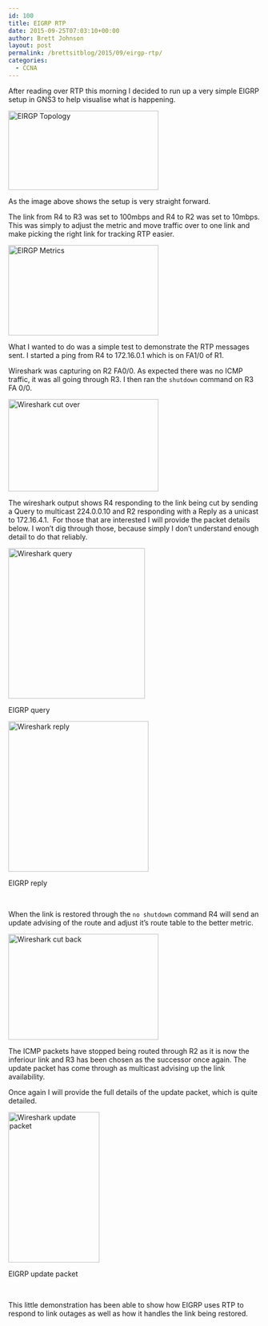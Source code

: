 ```yaml
---
id: 100
title: EIGRP RTP
date: 2015-09-25T07:03:10+00:00
author: Brett Johnson
layout: post
permalink: /brettsitblog/2015/09/eirgp-rtp/
categories:
  - CCNA
---
```

After reading over RTP this morning I decided to run up a very simple EIGRP setup in GNS3 to help visualise what is happening.

<a href="https://sdbrett.com/assets/images2015/09/EIRGP-Topology.png" target="_blank"><img class="alignnone wp-image-98 size-medium" src="https://sdbrett.com/assets/images2015/09/EIRGP-Topology-300x158.png" alt="EIRGP Topology" width="300" height="158" srcset="https://sdbrett.com/assets/images2015/09/EIRGP-Topology-300x158.png 300w, https://sdbrett.com/assets/images2015/09/EIRGP-Topology.png 673w" sizes="(max-width: 300px) 100vw, 300px" /></a>

As the image above shows the setup is very straight forward.

The link from R4 to R3 was set to 100mbps and R4 to R2 was set to 10mbps. This was simply to adjust the metric and move traffic over to one link and make picking the right link for tracking RTP easier.

[<img class="alignnone size-medium wp-image-102" src="https://sdbrett.com/assets/images2015/09/EIRGP-Metrics1-300x180.png" alt="EIRGP Metrics" width="300" height="180" srcset="https://sdbrett.com/assets/images2015/09/EIRGP-Metrics1-300x180.png 300w, https://sdbrett.com/assets/images2015/09/EIRGP-Metrics1.png 533w" sizes="(max-width: 300px) 100vw, 300px" />](https://sdbrett.com/assets/images2015/09/EIRGP-Metrics1.png)

What I wanted to do was a simple test to demonstrate the RTP messages sent. I started a ping from R4 to 172.16.0.1 which is on FA1/0 of R1.

Wireshark was capturing on R2 FA0/0. As expected there was no ICMP traffic, it was all going through R3. I then ran the `shutdown` command on R3 FA 0/0.

[<img class="alignnone size-medium wp-image-97" src="https://sdbrett.com/assets/images2015/09/Wireshark-cut-over-300x184.png" alt="Wireshark cut over" width="300" height="184" srcset="https://sdbrett.com/assets/images2015/09/Wireshark-cut-over-300x184.png 300w, https://sdbrett.com/assets/images2015/09/Wireshark-cut-over.png 748w" sizes="(max-width: 300px) 100vw, 300px" />](https://sdbrett.com/assets/images2015/09/Wireshark-cut-over.png)

The wireshark output shows R4 responding to the link being cut by sending a Query to multicast 224.0.0.10 and R2 responding with a Reply as a unicast to 172.16.4.1.  For those that are interested I will provide the packet details below. I won&#8217;t dig through those, because simply I don&#8217;t understand enough detail to do that reliably.

<div id="attachment_105" style="width: 283px" class="wp-caption alignnone">
  <a href="https://sdbrett.com/assets/images2015/09/Wireshark-query.png"><img class="size-medium wp-image-105" src="https://sdbrett.com/assets/images2015/09/Wireshark-query-273x300.png" alt="Wireshark query" width="273" height="300" srcset="https://sdbrett.com/assets/images2015/09/Wireshark-query-273x300.png 273w, https://sdbrett.com/assets/images2015/09/Wireshark-query.png 398w" sizes="(max-width: 273px) 100vw, 273px" /></a>
  
  <p class="wp-caption-text">
    EIGRP query
  </p>
</div>

<div id="attachment_106" style="width: 290px" class="wp-caption alignnone">
  <a href="https://sdbrett.com/assets/images2015/09/Wireshark-reply.png"><img class="size-medium wp-image-106" src="https://sdbrett.com/assets/images2015/09/Wireshark-reply-280x300.png" alt="Wireshark reply" width="280" height="300" srcset="https://sdbrett.com/assets/images2015/09/Wireshark-reply-280x300.png 280w, https://sdbrett.com/assets/images2015/09/Wireshark-reply.png 407w" sizes="(max-width: 280px) 100vw, 280px" /></a>
  
  <p class="wp-caption-text">
    EIGRP reply
  </p>
</div>

&nbsp;

When the link is restored through the `no shutdown` command R4 will send an update advising of the route and adjust it&#8217;s route table to the better metric.

[<img class="alignnone size-medium wp-image-99" src="https://sdbrett.com/assets/images2015/09/Wireshark-cut-back-300x211.png" alt="Wireshark cut back" width="300" height="211" srcset="https://sdbrett.com/assets/images2015/09/Wireshark-cut-back-300x211.png 300w, https://sdbrett.com/assets/images2015/09/Wireshark-cut-back.png 687w" sizes="(max-width: 300px) 100vw, 300px" />](https://sdbrett.com/assets/images2015/09/Wireshark-cut-back.png)

The ICMP packets have stopped being routed through R2 as it is now the inferiour link and R3 has been chosen as the successor once again. The update packet has come through as multicast advising up the link availability.

Once again I will provide the full details of the update packet, which is quite detailed.

<div id="attachment_109" style="width: 192px" class="wp-caption alignnone">
  <a href="https://sdbrett.com/assets/images2015/09/Wireshark-update-packet.png"><img class="size-medium wp-image-109" src="https://sdbrett.com/assets/images2015/09/Wireshark-update-packet-182x300.png" alt="Wireshark update packet" width="182" height="300" srcset="https://sdbrett.com/assets/images2015/09/Wireshark-update-packet-182x300.png 182w, https://sdbrett.com/assets/images2015/09/Wireshark-update-packet.png 443w" sizes="(max-width: 182px) 100vw, 182px" /></a>
  
  <p class="wp-caption-text">
    EIGRP update packet
  </p>
</div>

&nbsp;

This little demonstration has been able to show how EIGRP uses RTP to respond to link outages as well as how it handles the link being restored.